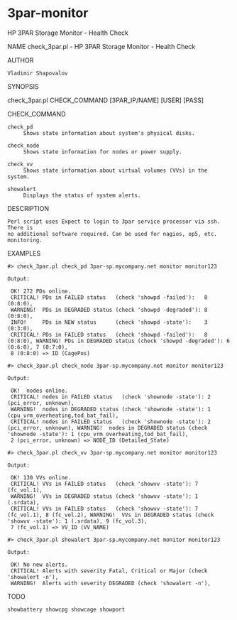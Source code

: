 # 3par-monitor
HP 3PAR Storage Monitor - Health Check

NAME
    check_3par.pl - HP 3PAR Storage Monitor - Health Check

AUTHOR

    Vladimir Shapovalov
    
SYNOPSIS

  check_3par.pl CHECK_COMMAND [3PAR_IP/NAME] [USER] [PASS]

CHECK_COMMAND

    check_pd
         Shows state information about system's physical disks.

    check_node
         Shows state information for nodes or power supply.

    check_vv
         Shows state information about virtual volumes (VVs) in the system.

    showalert
         Displays the status of system alerts.

DESCRIPTION

    Perl script uses Expect to login to 3par service processor via ssh. There is
    no additional software required. Can be used for nagios, op5, etc. monitoring.

EXAMPLES

    #> check_3par.pl check_pd 3par-sp.mycompany.net monitor monitor123

    Output:

     OK! 272 PDs online.
     CRITICAL! PDs in FAILED status   (check 'showpd -failed'):   8 (0:8:0),
     WARNING!  PDs in DEGRADED status (check 'showpd -degraded'): 8 (0:8:0),
     INFO!     PDs in NEW status      (check 'showpd -state'):    3 (0:3:0),
     CRITICAL! PDs in FAILED status   (check 'showpd -failed'):   8 (0:8:0), WARNING! PDs in DEGRADED status (check 'showpd -degraded'): 6 (0:6:0), 7 (0:7:0),
     8 (0:8:0) => ID (CagePos)

    #> check_3par.pl check_node 3par-sp.mycompany.net monitor monitor123

    Output:

     OK!  nodes online.
     CRITICAL! nodes in FAILED status   (check 'shownode -state'): 2 (pci_error, unknown),
     WARNING!  nodes in DEGRADED status (check 'shownode -state'): 1 (cpu_vrm_overheating,tod_bat_fail),
     CRITICAL! nodes in FAILED status   (check 'shownode -state'): 2 (pci_error, unknown), WARNING!  nodes in DEGRADED status (check 'shownode -state'): 1 (cpu_vrm_overheating,tod_bat_fail), 
     2 (pci_error, unknown) => NODE_ID (Detailed_State)

    #> check_3par.pl check_vv 3par-sp.mycompany.net monitor monitor123

    Output:

     OK! 130 VVs online.
     CRITICAL! VVs in FAILED status   (check 'showvv -state'): 7 (fc_vol.1),
     WARNING!  VVs in DEGRADED status (check 'showvv -state'): 1 (.srdata),
     CRITICAL! VVs in FAILED status   (check 'showvv -state'): 7 (fc_vol.1), 8 (fc_vol.2), WARNING!  VVs in DEGRADED status (check 'showvv -state'): 1 (.srdata), 9 (fc_vol.3),
     7 (fc_vol.1) => VV_ID (VV_NAME)

    #> check_3par.pl showalert 3par-sp.mycompany.net monitor monitor123

    Output:

     OK! No new alerts.
     CRITICAL! Alerts with severity Fatal, Critical or Major (check 'showalert -n'),
     WARNING!  Alerts with severity DEGRADED (check 'showalert -n'),

TODO

    showbattery showcpg showcage showport

